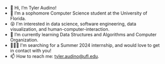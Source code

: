 - 👋 Hi, I’m Tyler Audino!
- 👀 I’m a sophomore Computer Science student at the University of Florida.
- 😝 I'm interested in data science, software engineering, data visualization, and human-computer-interaction.
- 🌱 I’m currently learning Data Structures and Algorithms and Computer Organization.
- 👨🏻‍💻 I'm searching for a Summer 2024 internship, and would love to get in contact with you!
- 📫 How to reach me: tyler.audino@ufl.edu.

<!---
tyleraudino/tyleraudino is a ✨ special ✨ repository because its `README.md` (this file) appears on your GitHub profile.
You can click the Preview link to take a look at your changes.
--->
